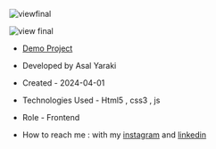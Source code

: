 ![viewfinal](https://user-images.githubusercontent.com/109727844/204102879-086fee63-9bda-43b2-a1aa-49879c3f2d39.jpg)

![view final](https://user-images.githubusercontent.com/109727844/204102930-fac80657-4d16-4816-b476-a88e984abefe.jpg)

- [Demo Project](https://pouria-farahani-developer.github.io/Accordion-Menu-By-React/)

- Developed by Asal Yaraki

- Created - 2024-04-01

- Technologies Used - Html5 , css3 , js

- Role - Frontend

- How to reach me : with my [instagram](https://www.instagram.com/asal_yaraki_web?igsh=MXJl3ZQ==) and [linkedin](https://www.linkedin.com/in/asal-yaraki-9a5a5b2b3)
